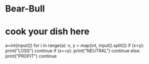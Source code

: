 # Bear-Bull
# cook your dish here
a=int(input())
for i in range(a):
    x, y = map(int, input().split())
    if (x>y):
        print("LOSS")
        continue
    if (x==y):
        print("NEUTRAL")
        continue
    else:
        print("PROFIT")
        continue
